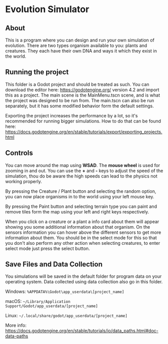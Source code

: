 # Evolution Simulator


## About 

This is a program where you can design and run your own simulation of evolution. There are two types organism available to you: plants and creatures. They each have their own DNA and ways it which they exist in the world. 


## Running the project

This folder is a Godot project and should be treated as such. You can download the editor here: https://godotengine.org/ version 4.2 and import this as a project.
The main scene is the MainMenu.tscn scene, and is what the project was designed to be run from. The main.tscn can also be run separately, but it has some modified behavior form the default settings. 

Exporting the project increases the performance by a lot, so it's recommended for running bigger simulations. How to do that can be found here: https://docs.godotengine.org/en/stable/tutorials/export/exporting_projects.html

## Controls 

You can move around the map using **WSAD**. The **mouse wheel** is used for zooming in and out. You can use the **+** and **-** keys to adjust the speed of the simulation, thou do be aware the high speeds can lead to the physics not working properly. 

By pressing the Creature / Plant button and selecting the random option, you can now place organisms in to the world using your left mouse key. 

By pressing the Paint button and selecting terrain type you can paint and remove tiles form the map using your left and right keys respectively. 

When you click on a creature or a plant a info card about them will appear showing you some additional information about that organism. On the sensors information you can hover above the different sensors to get more information about them. You should be in the select mode for this so that you don't also perform any other action when selecting creatures, to enter select mode just press the select button. 


## Save Files and Data Collection 

You simulations will be saved in the default folder for program data on your operating system. Data collected using data collection also go in this folder. 

Windows: `%APPDATA%\Godot\app_userdata\[project_name]` 

macOS: `~/Library/Application Support/Godot/app_userdata/[project_name]` 

Linux: `~/.local/share/godot/app_userdata/[project_name]` 


More info: https://docs.godotengine.org/en/stable/tutorials/io/data_paths.html#doc-data-paths
